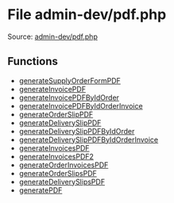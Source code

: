 File admin-dev/pdf.php
=========

Source: [admin-dev/pdf.php](https://github.com/PrestaShop/PrestaShop/blob/1.5.0.2/admin-dev/pdf.php)



Functions
---------

* [generateSupplyOrderFormPDF](function.generateSupplyOrderFormPDF.md)
* [generateInvoicePDF](function.generateInvoicePDF.md)
* [generateInvoicePDFByIdOrder](function.generateInvoicePDFByIdOrder.md)
* [generateInvoicePDFByIdOrderInvoice](function.generateInvoicePDFByIdOrderInvoice.md)
* [generateOrderSlipPDF](function.generateOrderSlipPDF.md)
* [generateDeliverySlipPDF](function.generateDeliverySlipPDF.md)
* [generateDeliverySlipPDFByIdOrder](function.generateDeliverySlipPDFByIdOrder.md)
* [generateDeliverySlipPDFByIdOrderInvoice](function.generateDeliverySlipPDFByIdOrderInvoice.md)
* [generateInvoicesPDF](function.generateInvoicesPDF.md)
* [generateInvoicesPDF2](function.generateInvoicesPDF2.md)
* [generateOrderInvoicesPDF](function.generateOrderInvoicesPDF.md)
* [generateOrderSlipsPDF](function.generateOrderSlipsPDF.md)
* [generateDeliverySlipsPDF](function.generateDeliverySlipsPDF.md)
* [generatePDF](function.generatePDF.md)
